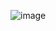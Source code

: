![image](https://github.com/rezarusho/tesla-website-clone/assets/131137532/1afa6ad8-f391-4641-b6cb-f27a64256a35)
